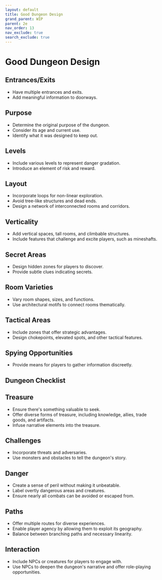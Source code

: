 ```yaml
---
layout: default
title: Good Dungeon Design
grand_parent: WIP
parent: 2e
nav_order: 13
nav_exclude: true
search_exclude: true
---
```


# Good Dungeon Design

## Entrances/Exits

  - Have multiple entrances and exits.
  - Add meaningful information to doorways.
  
## Purpose
  - Determine the original purpose of the dungeon.
  - Consider its age and current use.
  - Identify what it was designed to keep out.
  
## Levels
  - Include various levels to represent danger gradation.
  - Introduce an element of risk and reward.
  
## Layout
  - Incorporate loops for non-linear exploration.
  - Avoid tree-like structures and dead ends.
  - Design a network of interconnected rooms and corridors.

## Verticality
  - Add vertical spaces, tall rooms, and climbable structures.
  - Include features that challenge and excite players, such as mineshafts.
  
## Secret Areas
  - Design hidden zones for players to discover.
  - Provide subtle clues indicating secrets.
  
## Room Varieties
  - Vary room shapes, sizes, and functions.
  - Use architectural motifs to connect rooms thematically.
  
## Tactical Areas
  - Include zones that offer strategic advantages.
  - Design chokepoints, elevated spots, and other tactical features.
  
## Spying Opportunities
  - Provide means for players to gather information discreetly.

## Dungeon Checklist

## Treasure
  - Ensure there's something valuable to seek.
  - Offer diverse forms of treasure, including knowledge, allies, trade goods, and artifacts.
  - Infuse narrative elements into the treasure.
  
## Challenges
  - Incorporate threats and adversaries.
  - Use monsters and obstacles to tell the dungeon's story.

## Danger
  - Create a sense of peril without making it unbeatable.
  - Label overtly dangerous areas and creatures.
  - Ensure nearly all combats can be avoided or escaped from.
  
## Paths
  - Offer multiple routes for diverse experiences.
  - Enable player agency by allowing them to exploit its geography.
  - Balance between branching paths and necessary linearity.
  
## Interaction
  - Include NPCs or creatures for players to engage with.
  - Use NPCs to deepen the dungeon's narrative and offer role-playing opportunities.